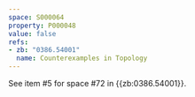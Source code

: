 ```yaml
---
space: S000064
property: P000048
value: false
refs:
- zb: "0386.54001"
  name: Counterexamples in Topology
---
```


See item #5 for space #72 in {{zb:0386.54001}}.

